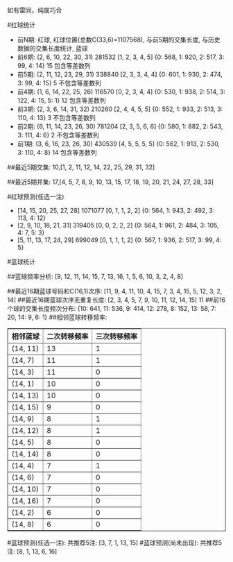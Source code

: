 <!-- 
.. title: 双色球2017073期(2017-06-25)数据分析报告
.. slug: slott-2017073-2017-06-25-report
.. date: 2017-06-26 08:00:00 UTC+08:00
.. tags: Lottery
.. link: 
.. description: 
.. type: text
-->

如有雷同，纯属巧合

<!-- TEASER_END-->

#红球统计

- 前N期: 红球, 红球位置(总数C(33,6)=1107568), 与前5期的交集长度, 与历史数据的交集长度统计, 蓝球
- 前6期: (2, 6, 10, 22, 30, 31) 281532 [1, 2, 3, 4, 5] {0: 568, 1: 920, 2: 517, 3: 99, 4: 14} 15 包含等差数列
- 前5期: (2, 11, 12, 23, 29, 31) 338840 [2, 3, 3, 4, 4] {0: 601, 1: 930, 2: 474, 3: 99, 4: 15} 5 不包含等差数列
- 前4期: (1, 6, 14, 22, 25, 26) 116570 [0, 2, 3, 4, 4] {0: 530, 1: 938, 2: 514, 3: 122, 4: 15, 5: 1} 12 包含等差数列
- 前3期: (2, 3, 6, 14, 31, 32) 210260 [2, 4, 4, 5, 5] {0: 552, 1: 933, 2: 513, 3: 110, 4: 13} 3 不包含等差数列
- 前2期: (6, 11, 14, 23, 26, 30) 781204 [2, 3, 5, 6, 6] {0: 580, 1: 882, 2: 543, 3: 111, 4: 6} 2 不包含等差数列
- 前1期: (3, 6, 16, 23, 26, 30) 430539 [4, 5, 5, 5, 5] {0: 562, 1: 913, 2: 530, 3: 110, 4: 8} 14 包含等差数列

##最近5期交集:
10,[1, 2, 11, 12, 14, 22, 25, 29, 31, 32]

##最近5期并集:
17,[4, 5, 7, 8, 9, 10, 13, 15, 17, 18, 19, 20, 21, 24, 27, 28, 33]

#红球预测(任选一注)

- [14, 15, 20, 25, 27, 28] 1071077 [0, 1, 1, 2, 2] {0: 564, 1: 943, 2: 492, 3: 113, 4: 12}
- [2, 9, 10, 18, 21, 31] 319405 [0, 0, 2, 2, 2] {0: 564, 1: 961, 2: 484, 3: 105, 4: 7, 5: 3}
- [5, 11, 13, 17, 24, 29] 699049 [0, 1, 1, 1, 2] {0: 567, 1: 936, 2: 517, 3: 99, 4: 5}

#蓝球统计

##蓝球频率分析:
[9, 12, 11, 14, 15, 7, 13, 16, 1, 5, 6, 10, 3, 2, 4, 8]

##最近16期蓝球号码和C(16,1)次序:
 [11, 9, 4, 11, 10, 4, 15, 7, 3, 4, 15, 5, 12, 3, 2, 14]
##最近16期蓝球次序无重复长度:
 [2, 3, 4, 5, 7, 9, 10, 11, 12, 14, 15] 11
##前16个球的交集长度频次分布:
{10: 641, 11: 536, 9: 414, 12: 278, 8: 152, 13: 58, 7: 20, 14: 9, 6: 1}
##相邻蓝球转移频率:
 <table border="1" class="table table-striped dataframe">
  <thead>
    <tr style="text-align: right;">
      <th>相邻蓝球</th>
      <th>二次转移频率</th>
      <th>三次转移频率</th>
    </tr>
  </thead>
  <tbody>
    <tr>
      <td>(14, 11)</td>
      <td>13</td>
      <td>1</td>
    </tr>
    <tr>
      <td>(14, 7)</td>
      <td>11</td>
      <td>1</td>
    </tr>
    <tr>
      <td>(14, 3)</td>
      <td>11</td>
      <td>0</td>
    </tr>
    <tr>
      <td>(14, 1)</td>
      <td>10</td>
      <td>0</td>
    </tr>
    <tr>
      <td>(14, 13)</td>
      <td>10</td>
      <td>0</td>
    </tr>
    <tr>
      <td>(14, 15)</td>
      <td>9</td>
      <td>0</td>
    </tr>
    <tr>
      <td>(14, 9)</td>
      <td>8</td>
      <td>1</td>
    </tr>
    <tr>
      <td>(14, 12)</td>
      <td>8</td>
      <td>1</td>
    </tr>
    <tr>
      <td>(14, 5)</td>
      <td>8</td>
      <td>0</td>
    </tr>
    <tr>
      <td>(14, 14)</td>
      <td>8</td>
      <td>0</td>
    </tr>
    <tr>
      <td>(14, 4)</td>
      <td>7</td>
      <td>1</td>
    </tr>
    <tr>
      <td>(14, 6)</td>
      <td>7</td>
      <td>0</td>
    </tr>
    <tr>
      <td>(14, 10)</td>
      <td>7</td>
      <td>0</td>
    </tr>
    <tr>
      <td>(14, 16)</td>
      <td>7</td>
      <td>0</td>
    </tr>
    <tr>
      <td>(14, 2)</td>
      <td>6</td>
      <td>0</td>
    </tr>
    <tr>
      <td>(14, 8)</td>
      <td>6</td>
      <td>0</td>
    </tr>
  </tbody>
</table>
#蓝球预测(任选一注):
共推荐5注: [3, 7, 1, 13, 15]
#蓝球预测(尚未出现):
共推荐5注: [8, 1, 13, 6, 16]

